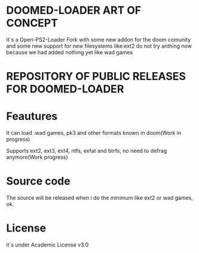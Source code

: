 # DOOMED-LOADER ART OF CONCEPT
It´s a Open-PS2-Loader Fork with some new addon for the doom comunity and 
some new support for new filesystems like:ext2 
do not try anthing now because we had added nothing yet like wad games

# REPOSITORY OF PUBLIC RELEASES FOR DOOMED-LOADER

# Feautures
It can load .wad games, pk3 and other formats known in doom(Work in progress)

Supports ext2, ext3, ext4, ntfs, exfat and btrfs, no need to defrag anymore(Work progress)

# Source code
The source will be released when i do the minimum like ext2 or wad games, ok.

# License
it´s under Academic License v3.0
